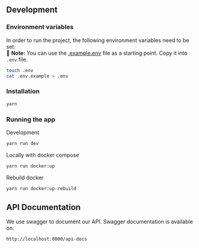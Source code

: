 ## Development

### Environment variables

In order to run the project, the following environment variables need to be set:  
📌 **Note:** You can use the [.example.env](./.example.env) file as a starting point. Copy it into `.env` file.

```bash
touch .env
cat .env.example > .env
```

### Installation

```bash
yarn
```

### Running the app

Development

```bash
yarn run dev
```

Locally with docker compose

```bash
yarn run docker:up
```

Rebuild docker

```bash
yarn run docker:up-rebuild
```

## API Documentation

We use swagger to document our API.
Swagger documentation is available on:

```bash
http://localhost:8000/api-docs
```
